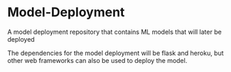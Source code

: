 # Model-Deployment
A model deployment repository that contains ML models that will later be deployed 


The dependencies for the model deployment will be flask and heroku, but other web frameworks can also be used to deploy the model.
